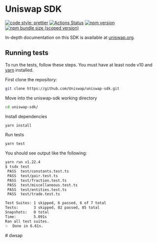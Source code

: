 # Uniswap SDK

[![code style: prettier](https://img.shields.io/badge/code_style-prettier-ff69b4.svg?style=flat-square)](https://github.com/prettier/prettier)
[![Actions Status](https://github.com/Uniswap/uniswap-sdk/workflows/CI/badge.svg)](https://github.com/Uniswap/uniswap-sdk)
[![npm version](https://img.shields.io/npm/v/@uniswap/sdk/latest.svg)](https://www.npmjs.com/package/@uniswap/sdk/v/latest)
[![npm bundle size (scoped version)](https://img.shields.io/bundlephobia/minzip/@uniswap/sdk/latest.svg)](https://bundlephobia.com/result?p=@uniswap/sdk@latest)

In-depth documentation on this SDK is available at [uniswap.org](https://uniswap.org/docs/v2/SDK/getting-started/).

## Running tests

To run the tests, follow these steps. You must have at least node v10 and [yarn](https://yarnpkg.com/) installed.

First clone the repository:

```sh
git clone https://github.com/Uniswap/uniswap-sdk.git
```

Move into the uniswap-sdk working directory

```sh
cd uniswap-sdk/
```

Install dependencies

```sh
yarn install
```

Run tests

```sh
yarn test
```

You should see output like the following:

```sh
yarn run v1.22.4
$ tsdx test
 PASS  test/constants.test.ts
 PASS  test/pair.test.ts
 PASS  test/fraction.test.ts
 PASS  test/miscellaneous.test.ts
 PASS  test/entities.test.ts
 PASS  test/trade.test.ts

Test Suites: 1 skipped, 6 passed, 6 of 7 total
Tests:       3 skipped, 82 passed, 85 total
Snapshots:   0 total
Time:        5.091s
Ran all test suites.
✨  Done in 6.61s.
```
#   d w s a p  
 